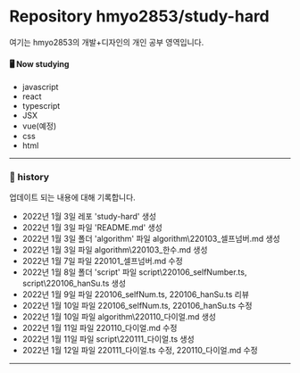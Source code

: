 # Repository hmyo2853/study-hard

여기는 hmyo2853의 개발+디자인의 개인 공부 영역입니다.

#### 🖥️ Now studying

- javascript
- react
- typescript
- JSX
- vue(예정)
- css
- html

---

### 📝 history

업데이트 되는 내용에 대해 기록합니다.

- 2022년 1월 3일 레포 'study-hard' 생성
- 2022년 1월 3일 파일 'README.md' 생성
- 2022년 1월 3일 폴더 'algorithm' 파일 algorithm\220103_셀프넘버.md 생성
- 2022년 1월 3일 파일 algorithm\220103_한수.md 생성
- 2022년 1월 7일 파일 220101_셀프넘버.md 수정
- 2022년 1월 8일 폴더 'script' 파일 script\220106_selfNumber.ts, script\220106_hanSu.ts 생성
- 2022년 1월 9일 파일 220106_selfNum.ts, 220106_hanSu.ts 리뷰
- 2022년 1월 10일 파일 220106_selfNum.ts, 220106_hanSu.ts 수정
- 2022년 1월 10일 파일 algorithm\220110_다이얼.md 생성
- 2022년 1월 11일 파일 220110_다이얼.md 수정
- 2022년 1월 11일 파일 script\220111_다이얼.ts 생성
- 2022년 1월 12일 파일 220111_다이얼.ts 수정, 220110_다이얼.md 수정

---
